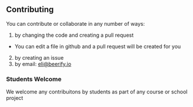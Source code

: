 ## Contributing

You can contribute or collaborate in any number of ways:

1) by changing the code and creating a pull request
  - You can edit a file in github and a pull request will be created for you
2) by creating an issue
3) by email: eli@beerify.io


### Students Welcome
We welcome any contribuitons by students as part of any course or school project